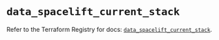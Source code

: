 # `data_spacelift_current_stack`

Refer to the Terraform Registry for docs: [`data_spacelift_current_stack`](https://registry.terraform.io/providers/spacelift-io/spacelift/1.27.0/docs/data-sources/current_stack).
